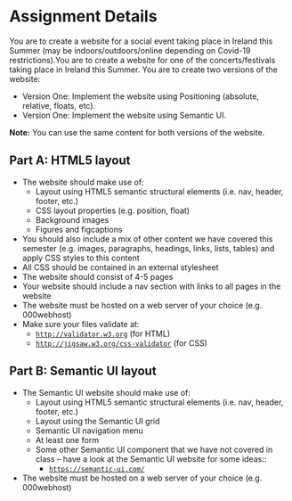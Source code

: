# Assignment Details

You are to create a website for a social event taking place in Ireland this Summer (may be indoors/outdoors/online depending on Covid-19 restrictions).You are to create a website for one of the concerts/festivals taking place in Ireland this Summer. You are to create two versions of the website:

- Version One: Implement the website using Positioning (absolute, relative, floats, etc).
- Version One: Implement the website using Semantic UI.

**Note:** You can use the same content for both versions of the website.


## Part A: HTML5 layout

- The website should make use of:
  - Layout using HTML5 semantic structural elements (i.e. nav, header, footer, etc.)
  - CSS layout properties (e.g. position, float)
  - Background images
  - Figures and figcaptions
- You should also include a mix of other content we have covered this semester (e.g. images, paragraphs, headings, links, lists, tables) and apply CSS styles to this content
- All CSS should be contained in an external stylesheet
- The website should consist of 4-5 pages
- Your website should include a nav section with links to all pages in the website
- The website must be hosted on a web server of your choice (e.g. 000webhost)
- Make sure your files validate at:
  - <a href="http://validator.w3.org" target="_ blank">`http://validator.w3.org`</a> (for HTML)
  - <a href="http://jigsaw.w3.org/css-validator" target="_ blank">`http://jigsaw.w3.org/css-validator`</a> (for CSS)


## Part B: Semantic UI layout

- The Semantic UI website should make use of:
  - Layout using HTML5 semantic structural elements (i.e. nav, header, footer, etc.)
  - Layout using the Semantic UI grid
  - Semantic UI navigation menu
  - At least one form
  - Some other Semantic UI component that we have not covered in class – have a look at the Semantic UI website for some ideas::
    - <a href="https://semantic-ui.com/" target="_ blank">`https://semantic-ui.com/`</a>
- The website must be hosted on a web server of your choice (e.g. 000webhost)
